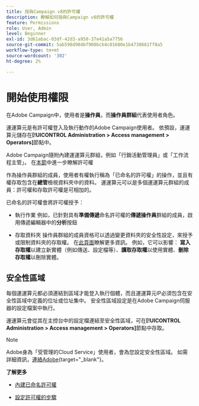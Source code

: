 ```yaml
---
title: 授與Campaign v8的許可權
description: 瞭解如何授與Campaign v8的許可權
feature: Permissions
role: User, Admin
level: Beginner
exl-id: 3d61abac-03df-42d3-a950-37e41a5a7756
source-git-commit: 5ab598d904bf900bcb4c01680e1b4730881ff8a5
workflow-type: tm+mt
source-wordcount: '302'
ht-degree: 2%

---
```


# 開始使用權限

在Adobe Campaign中，使用者是&#x200B;**操作員**，而&#x200B;**操作員群組**&#x200B;代表使用者角色。

運運算元是有許可權登入及執行動作的Adobe Campaign使用者。 依預設，運運算元儲存在&#x200B;**[!UICONTROL Administration > Access management > Operators]**&#x200B;節點中。

Adobe Campaign隨附內建運運算元群組，例如「行銷活動管理員」或「工作流程主管」。 在[本節](../start/gs-permissions.md)中進一步瞭解許可權

作為操作員群組的成員，使用者有權執行稱為「已命名的許可權」的操作，並且有權存取包含在&#x200B;**總管**&#x200B;檢視資料夾中的資料。 運運算元可以是多個運運算元群組的成員：許可權和存取許可權是可相加的。

已命名的許可權會將許可權授予：

* 執行作業
例如，已針對具有**準備傳遞**&#x200B;命名許可權的&#x200B;**傳遞操作員**&#x200B;群組的成員，啟用傳遞編輯器中的&#x200B;**分析**&#x200B;按鈕

* 存取資料夾
操作員群組的成員資格可以透過變更資料夾的安全性設定，來授予或限制資料夾的存取權。 在[此頁面](../start/folder-permissions.md)瞭解更多資訊。 例如，它可以影響： **寫入存取權**&#x200B;以建立新實體（例如傳送、設定檔等）、**讀取存取權**&#x200B;以使用實體、**刪除存取權**&#x200B;以刪除實體。

## 安全性區域

每個運運算元都必須連結到區域才能登入執行個體，而且運運算元IP必須包含在安全性區域中定義的位址或位址集中。 安全性區域設定是在Adobe Campaign伺服器的設定檔案中執行。

運運算元會從其在主控台中的設定檔連結至安全性區域，可在&#x200B;**[!UICONTROL Administration > Access management > Operators]**&#x200B;節點中存取。

>[!NOTE]
>
>Adobe身為「受管理的Cloud Service」使用者，會為您設定安全性區域。 如需詳細資訊，[連絡Adobe](https://helpx.adobe.com/tw/enterprise/admin-guide.html/enterprise/using/support-for-experience-cloud.ug.html){target="_blank"}。

**了解更多**

* [內建已命名許可權](../start/gs-permissions.md)

* [設定許可權的步驟](../start/manage-permissions.md)
